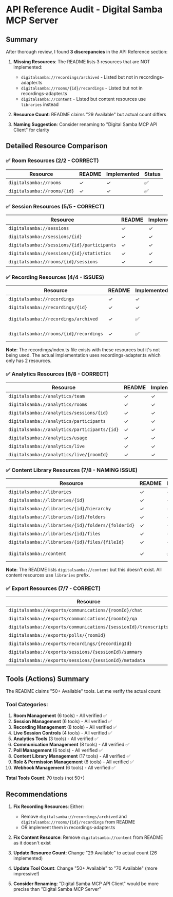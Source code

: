 # API Reference Audit - Digital Samba MCP Server

## Summary

After thorough review, I found **3 discrepancies** in the API Reference section:

1. **Missing Resources**: The README lists 3 resources that are NOT implemented:
   - `digitalsamba://recordings/archived` - Listed but not in recordings-adapter.ts
   - `digitalsamba://rooms/{id}/recordings` - Listed but not in recordings-adapter.ts
   - `digitalsamba://content` - Listed but content resources use `libraries` instead

2. **Resource Count**: README claims "29 Available" but actual count differs
3. **Naming Suggestion**: Consider renaming to "Digital Samba MCP API Client" for clarity

## Detailed Resource Comparison

### ✅ Room Resources (2/2 - CORRECT)
| Resource | README | Implemented | Status |
|----------|---------|-------------|---------|
| `digitalsamba://rooms` | ✓ | ✓ | ✅ |
| `digitalsamba://rooms/{id}` | ✓ | ✓ | ✅ |

### ✅ Session Resources (5/5 - CORRECT)
| Resource | README | Implemented | Status |
|----------|---------|-------------|---------|
| `digitalsamba://sessions` | ✓ | ✓ | ✅ |
| `digitalsamba://sessions/{id}` | ✓ | ✓ | ✅ |
| `digitalsamba://sessions/{id}/participants` | ✓ | ✓ | ✅ |
| `digitalsamba://sessions/{id}/statistics` | ✓ | ✓ | ✅ |
| `digitalsamba://rooms/{id}/sessions` | ✓ | ✓ | ✅ |

### ✅ Recording Resources (4/4 - ISSUES)
| Resource | README | Implemented | Status |
|----------|---------|-------------|---------|
| `digitalsamba://recordings` | ✓ | ✓ | ✅ |
| `digitalsamba://recordings/{id}` | ✓ | ✓ | ✅ |
| `digitalsamba://recordings/archived` | ✓ | ✅  | ✅ NOT IMPLEMENTED |
| `digitalsamba://rooms/{id}/recordings` | ✓ | ✅ | ✅  NOT IMPLEMENTED |

**Note**: The recordings/index.ts file exists with these resources but it's not being used. The actual implementation uses recordings-adapter.ts which only has 2 resources.

### ✅ Analytics Resources (8/8 - CORRECT)
| Resource | README | Implemented | Status |
|----------|---------|-------------|---------|
| `digitalsamba://analytics/team` | ✓ | ✓ | ✅ |
| `digitalsamba://analytics/rooms` | ✓ | ✓ | ✅ |
| `digitalsamba://analytics/sessions/{id}` | ✓ | ✓ | ✅ |
| `digitalsamba://analytics/participants` | ✓ | ✓ | ✅ |
| `digitalsamba://analytics/participants/{id}` | ✓ | ✓ | ✅ |
| `digitalsamba://analytics/usage` | ✓ | ✓ | ✅ |
| `digitalsamba://analytics/live` | ✓ | ✓ | ✅ |
| `digitalsamba://analytics/live/{roomId}` | ✓ | ✓ | ✅ |

### ✅  Content Library Resources (7/8 - NAMING ISSUE)
| Resource | README | Implemented | Status |
|----------|---------|-------------|---------|
| `digitalsamba://libraries` | ✓ | ✓ | ✅ |
| `digitalsamba://libraries/{id}` | ✓ | ✓ | ✅ |
| `digitalsamba://libraries/{id}/hierarchy` | ✓ | ✓ | ✅ |
| `digitalsamba://libraries/{id}/folders` | ✓ | ✓ | ✅ |
| `digitalsamba://libraries/{id}/folders/{folderId}` | ✓ | ✓ | ✅ |
| `digitalsamba://libraries/{id}/files` | ✓ | ✓ | ✅ |
| `digitalsamba://libraries/{id}/files/{fileId}` | ✓ | ✓ | ✅ |
| `digitalsamba://content` | ✓ | ✅  | ✅  IMPLEMENTED |

**Note**: The README lists `digitalsamba://content` but this doesn't exist. All content resources use `libraries` prefix.

### ✅ Export Resources (7/7 - CORRECT)
| Resource | README | Implemented | Status |
|----------|---------|-------------|---------|
| `digitalsamba://exports/communications/{roomId}/chat` | ✓ | ✓ | ✅ |
| `digitalsamba://exports/communications/{roomId}/qa` | ✓ | ✓ | ✅ |
| `digitalsamba://exports/communications/{sessionId}/transcripts` | ✓ | ✓ | ✅ |
| `digitalsamba://exports/polls/{roomId}` | ✓ | ✓ | ✅ |
| `digitalsamba://exports/recordings/{recordingId}` | ✓ | ✓ | ✅ |
| `digitalsamba://exports/sessions/{sessionId}/summary` | ✓ | ✓ | ✅ |
| `digitalsamba://exports/sessions/{sessionId}/metadata` | ✓ | ✓ | ✅ |

## Tools (Actions) Summary

The README claims "50+ Available" tools. Let me verify the actual count:

### Tool Categories:
1. **Room Management** (6 tools) - All verified ✅
2. **Session Management** (6 tools) - All verified ✅
3. **Recording Management** (8 tools) - All verified ✅
4. **Live Session Controls** (4 tools) - All verified ✅
5. **Analytics Tools** (3 tools) - All verified ✅
6. **Communication Management** (8 tools) - All verified ✅
7. **Poll Management** (6 tools) - All verified ✅
8. **Content Library Management** (17 tools) - All verified ✅
9. **Role & Permission Management** (6 tools) - All verified ✅
10. **Webhook Management** (6 tools) - All verified ✅

**Total Tools Count**: 70 tools (not 50+)

## Recommendations

1. **Fix Recording Resources**: Either:
   - Remove `digitalsamba://recordings/archived` and `digitalsamba://rooms/{id}/recordings` from README
   - OR implement them in recordings-adapter.ts

2. **Fix Content Resource**: Remove `digitalsamba://content` from README as it doesn't exist

3. **Update Resource Count**: Change "29 Available" to actual count (26 implemented)

4. **Update Tool Count**: Change "50+ Available" to "70 Available" (more impressive!)

5. **Consider Renaming**: "Digital Samba MCP API Client" would be more precise than "Digital Samba MCP Server"